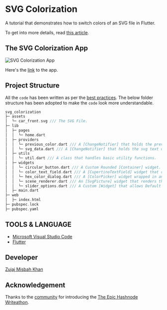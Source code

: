 # SVG Colorization

A tutorial that demonstrates how to switch colors of an SVG file in Flutter.

To get into more details, read [this article](https://zujaj.hashnode.dev/how-to-color-switch-an-svg-in-flutter).

## The SVG Colorization App

![SVG Colorization App](https://cdn.hashnode.com/res/hashnode/image/upload/v1652540925611/aU4XY37Wh.gif?auto=format,compress&gif-q=60&format=webm)

Here's the [link](https://svg-colorization.web.app/) to the app.

## Project Structure

All the `code` has been written as per the [best practices](https://dart.dev/guides/language/effective-dart/documentation). The below folder structure has been adopted to make the `code` look more understandable.

```dart
svg_colorization
├─ assets
│  └─ car_front.svg /// The SVG File.
├─ lib
│  ├─ pages
│  │  └─ home.dart 
│  ├─ providers
│  │  └─ previous_color.dart /// A [ChangeNotifier] that holds the previous hex color value.
│  │  └─ svg_data.dart /// A [ChangeNotifier] that holds the svg text data.
│  ├─ utils
│  │  └─ util.dart /// A class that handles basic utility functions.
│  ├─ widgets
│  │  └─ circular_button.dart /// A Custom Rounded [Container] widget.
│  │  └─ color_text_field.dart /// A [CupertinoTextField] widget that copies the selected or typed color.
│  │  └─ hex_color_dialog.dart /// A [ColorPicker] widget wrapped in an [AlertDialog].
│  │  └─ scene_renderer.dart /// An [SvgPicture] widget that renders the svg.
│  │  └─ slider_options.dart /// A Custom [Widget] that allows Default & Custom Color Switching with SVG File Saving operations.
│  ├─ main.dart
├─ web
│  ├─ index.html
├─ pubspec.lock
├─ pubspec.yaml
```

## TOOLS & LANGUAGE

- [Microsoft Visual Studio Code](https://code.visualstudio.com/download)
- [Flutter](https://flutter.dev/)

## Developer

[Zujaj Misbah Khan](https://github.com/Zujaj)

## Acknowledgement

Thanks to the [community](http://hashnode.com/) for introducing the [The Epic Hashnode Writeathon](https://townhall.hashnode.com/the-epic-hashnode-writeathon).
